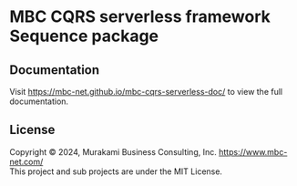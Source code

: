 # MBC CQRS serverless framework Sequence package

## Documentation

Visit https://mbc-net.github.io/mbc-cqrs-serverless-doc/ to view the full documentation.

## License
Copyright &copy; 2024, Murakami Business Consulting, Inc. https://www.mbc-net.com/  
This project and sub projects are under the MIT License.
